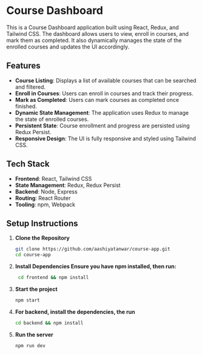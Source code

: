 # Course Dashboard

This is a Course Dashboard application built using React, Redux, and Tailwind CSS. The dashboard allows users to view, enroll in courses, and mark them as completed. It also dynamically manages the state of the enrolled courses and updates the UI accordingly.

## Features

- **Course Listing**: Displays a list of available courses that can be searched and filtered.
- **Enroll in Courses**: Users can enroll in courses and track their progress.
- **Mark as Completed**: Users can mark courses as completed once finished.
- **Dynamic State Management**: The application uses Redux to manage the state of enrolled courses.
- **Persistent State**: Course enrollment and progress are persisted using Redux Persist.
- **Responsive Design**: The UI is fully responsive and styled using Tailwind CSS.


## Tech Stack

- **Frontend**: React, Tailwind CSS
- **State Management**: Redux, Redux Persist
- **Backend**: Node, Express
- **Routing**: React Router
- **Tooling**: npm, Webpack

## Setup Instructions

1. **Clone the Repository**
   ```bash
   git clone https://github.com/aashiyatanwar/course-app.git
   cd course-app

2. **Install Dependencies Ensure you have npm installed, then run:**
   ```bash
    cd frontend && npm install

3. **Start the project**
    ```bash
    npm start

4. **For backend, install the dependencies, the run**
     ```bash
     cd backend && npm install

5. **Run the server**
     ```bash
     npm run dev
